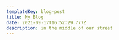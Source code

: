 ```yaml
---
templateKey: blog-post
title: My Blog
date: 2021-09-17T16:52:29.777Z
description: in the middle of our street
---
```

